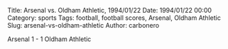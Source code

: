 Title: Arsenal vs. Oldham Athletic, 1994/01/22
Date: 1994/01/22 00:00
Category: sports
Tags: football, football scores, Arsenal, Oldham Athletic
Slug: arsenal-vs-oldham-athletic
Author: carbonero


Arsenal 1 - 1 Oldham Athletic
